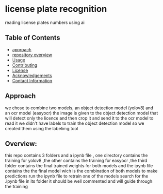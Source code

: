 # license plate recognition 


reading license plates numbers using ai  

## Table of Contents

- [approach](#approach)
- [repository overview](#repositoroverview)
- [Usage](#usage)
- [Contributing](#contributing)
- [License](#license)
- [Acknowledgements](#acknowledgements)
- [Contact Information](#contact-information)

## Approach
we chose to combine two models, an object detection model (yolov8) and an ocr model (easyocr)
the image is given to the object detection model that will detect only the licence and then crop it and send it to the ocr model to read it 
we didn't have labels to train the object detection model so we created them using the labelimg tool 
## Overview:
this repo contains 3 folders and a ipynb file , one directory contains the training for  yolov8  ,the other contains the training for easyocr ,the third folder contains the final trained weights for both models
and the ipynb file contains the the final model wich is the combination of both models 
to make  predictions run the ipynb file 
to retrain one of the models search for the .ipynb file in its folder it should be well commented and will guide through the training 

